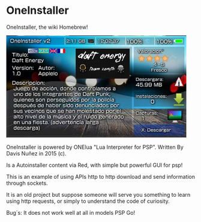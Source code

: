 # OneInstaller

OneInstaller, the wiki Homebrew!

![header](screen_shot.jpg)

OneInstaller is powered by ONElua "Lua Interpreter for PSP".
Written By Davis Nuñez in 2015 (c).

Is a Autoinstaller content via Red, with simple but powerful GUI for psp!

This is an example of using APIs http to http download and send information through sockets.

It is an old project but suppose someone will serve you something to learn using http requests, or simply to understand the code of curiosity.

Bug´s:
It does not work well at all in models PSP Go!
